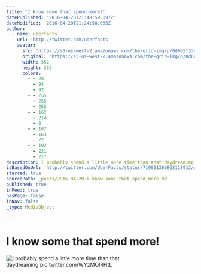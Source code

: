 ```yaml
---
title: 'I know some that spend more!'
datePublished: '2016-04-20T21:48:59.097Z'
dateModified: '2016-04-20T21:24:58.066Z'
author:
  - name: uberfacts
    url: 'http://twitter.com/uberfacts'
    avatar:
      src: 'https://s3-us-west-2.amazonaws.com/the-grid-img/p/0d605f33e896c0df6fbc602b5bfb70afa0171b6d.jpg'
      original: 'https://s3-us-west-2.amazonaws.com/the-grid-img/p/0d605f33e896c0df6fbc602b5bfb70afa0171b6d.jpg'
      width: 352
      height: 352
      colors:
        - - 28
          - 94
          - 92
        - - 255
          - 255
          - 255
        - - 162
          - 214
          - 8
        - - 107
          - 163
          - 72
        - - 192
          - 221
          - 217
description: I probably spend a little more time than that daydreaming.pic.twitter.com/WYzMQlRHtL
isBasedOnUrl: 'http://twitter.com/UberFacts/status/719001366862118913/photo/1'
starred: true
sourcePath: _posts/2016-04-20-i-know-some-that-spend-more.md
published: true
inFeed: true
hasPage: false
inNav: false
_type: MediaObject

---
```

# I know some that spend more!
![I probably spend a little more time than that daydreaming.pic.twitter.com/WYzMQlRHtL](https://pbs.twimg.com/media/Cfpn7veW4AAfgvQ.jpg:large)